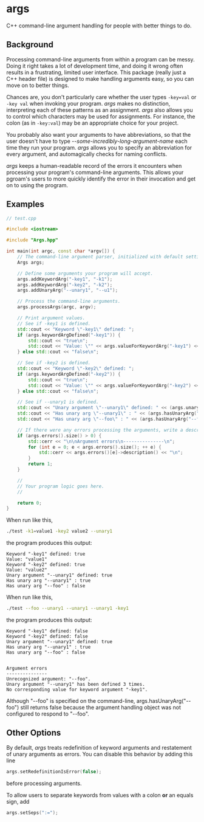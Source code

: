 args
====

C++ command-line argument handling for people with better things to do.

Background
----------
Processing command-line arguments from within a program can be messy. Doing it right takes a lot of development time, and doing it wrong often results in a frustrating, limited user interface. This package (really just a C++ header file) is designed to make handling arguments easy, so you can move on to better things.

Chances are, you don't particularly care whether the user types `-key=val` or `-key val` when invoking your program. *args* makes no distinction, interpreting each of these patterns as an assignment. *args* also allows you to control which characters may be used for assignments. For instance, the colon (as in `-key:val`) may be an appropriate choice for your project.

You probably also want your arguments to have abbreviations, so that the user doesn't have to type *--some-incredibly-long-argument-name* each time they run your program. *args* allows you to specify an abbreviation for every argument, and automagically checks for naming conflicts.

*args* keeps a human-readable record of the errors it encounters when processing your program's command-line arguments. This allows your pgroam's users to more quickly identify the error in their invocation and get on to using the program.

Examples
--------
```c++
// test.cpp

#include <iostream>

#include "Args.hpp"

int main(int argc, const char *argv[]) {
	// The command-line argument parser, initialized with default settings.
	Args args;

	// Define some arguments your program will accept.
	args.addKeywordArg("-key1", "-k1");
	args.addKeywordArg("-key2", "-k2");
	args.addUnaryArg("--unary1", "--u1");

	// Process the command-line arguments.
	args.processArgs(argc, argv);

	// Print argument values.
	// See if -key1 is defined.
	std::cout << "Keyword \"-key1\" defined: ";
	if (args.keywordArgDefined("-key1")) {
		std::cout << "true\n"; 
		std::cout << "Value: \"" << args.valueForKeywordArg("-key1") << "\"\n";
	} else std::cout << "false\n";

	// See if -key2 is defined.
	std::cout << "Keyword \"-key2\" defined: ";
	if (args.keywordArgDefined("-key2")) {
		std::cout << "true\n"; 
		std::cout << "Value: \"" << args.valueForKeywordArg("-key2") << "\"\n";
	} else std::cout << "false\n";

	// See if --unary1 is defined.
	std::cout << "Unary argument \"--unary1\" defined: " << (args.unaryArgDefined("--unary1")?"true":"false") << "\n";
	std::cout << "Has unary arg \"--unary1\" : " << (args.hasUnaryArg("--unary1")?"true":"false") << "\n";
	std::cout << "Has unary arg \"--foo\" : " << (args.hasUnaryArg("--foo")?"true":"false") << "\n";

	// If there were any errors processing the arguments, write a description of each to STDERR, and exit with code 1.
	if (args.errors().size() > 0) {
		std::cerr << "\n\nArgument errors\n---------------\n";
		for (int e = 0; e < args.errors().size(); ++ e) {
			std::cerr << args.errors()[e]->description() << "\n";
		}
		return 1;
	}

	//
	// Your program logic goes here.
	//

	return 0;
}
```

When run like this,
```bash
./test -k1=value1 -key2 value2 --unary1
```
the program produces this output:

	Keyword "-key1" defined: true
	Value: "value1"
	Keyword "-key2" defined: true
	Value: "value2"
	Unary argument "--unary1" defined: true
	Has unary arg "--unary1" : true
	Has unary arg "--foo" : false

When run like this,
```bash
./test --foo --unary1 --unary1 --unary1 -key1
```
the program produces this output:

	Keyword "-key1" defined: false
	Keyword "-key2" defined: false
	Unary argument "--unary1" defined: true
	Has unary arg "--unary1" : true
	Has unary arg "--foo" : false


	Argument errors
	---------------
	Unrecognized argument: "--foo".
	Unary argument "--unary1" has been defined 3 times.
	No corresponding value for keyword argument "-key1".

Although "--foo" is specified on the command-line, args.hasUnaryArg("--foo") still returns false because the argument handling object was not configured to respond to "--foo".

Other Options
-------------

By default, *args* treats redefinition of keyword arguments and restatement of unary arguments as errors. You can disable this behavior by adding this line
```c++
args.setRedefinitionIsError(false);
```
before processing arguments.

To allow users to separate keywords from values with a colon <b>or</b> an equals sign, add
```c++
args.setSeps(":=");
```
